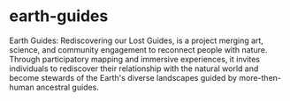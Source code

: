# earth-guides
Earth Guides: Rediscovering our Lost Guides, is a project merging art, science, and community engagement to reconnect people with nature. Through participatory mapping and immersive experiences, it invites individuals to rediscover their relationship with the natural world and become stewards of the Earth's diverse landscapes guided by more-then-human ancestral guides. 
